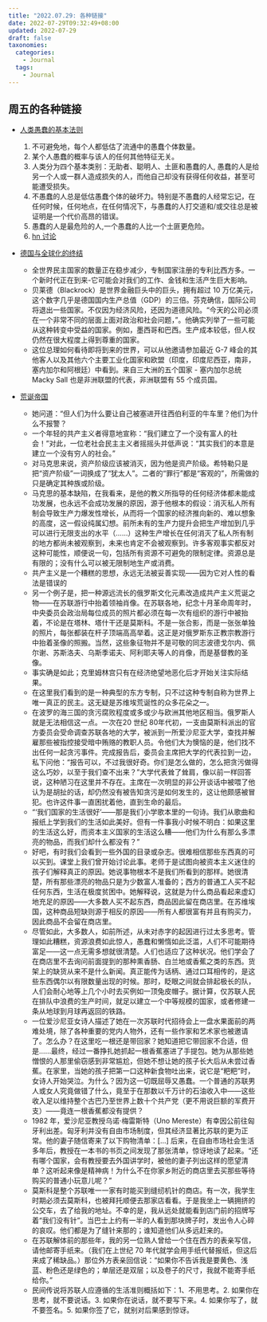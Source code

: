 ```yaml
---
title: "2022.07.29: 各种链接"
date: 2022-07-29T09:32:49+08:00
updated: 2022-07-29
draft: false
taxonomies:
  categories:
    - Journal
  tags:
    - Journal
---
```


## 周五的各种链接

- [人类愚蠢的基本法则](https://www.speedtest.net/)

  1. 不可避免地，每个人都低估了流通中的愚蠢个体数量。
  2. 某个人愚蠢的概率与该人的任何其他特征无关。
  3. 人类分为四个基本类别：无助者、聪明人、土匪和愚蠢的人,
     愚蠢的人是给另一个人或一群人造成损失的人，而他自己却没有获得任何收益，甚至可能遭受损失。
  4. 不愚蠢的人总是低估愚蠢个体的破坏力。特别是不愚蠢的人经常忘记，在任何时候，任何地点，在任何情况下，与愚蠢的人打交道和/或交往总是被证明是一个代价高昂的错误。
  5. 愚蠢的人是最危险的人,一个愚蠢的人比一个土匪更危险。
  6. [hn 讨论](https://news.ycombinator.com/item?id=32264942)

- [德国与全球化的终结](https://www.spiegel.de/international/world/germany-and-the-end-of-globalization-prosperity-under-pressure-a-4f0b98ce-a2a5-4889-8375-d0dcf64cee2c)

  - 全世界民主国家的数量正在稳步减少，专制国家注册的专利比西方多。一个新时代正在到来-它可能会对我们的工作、金钱和生活产生巨大影响。
  - 贝莱德（Blackrock）是世界金融巨头中的巨头，拥有超过 10
    万亿美元，这个数字几乎是德国国内生产总值（GDP）的三倍。芬克确信，国际公司将退出一些国家。不仅因为经济风险，还因为道德风险。“今天的公司必须在一个非常不同的层面上面对政治和社会问题，”。他确实列举了一些可能从这种转变中受益的国家。例如，墨西哥和巴西。生产成本较低，但人权仍然在很大程度上得到尊重的国家。
  - 这位总理如何看待即将到来的世界，可以从他邀请参加最近 G-7
    峰会的其他客人以及其他六个主要工业化国家和欧盟（印度，印度尼西亚，南非，塞内加尔和阿根廷）中看到。来自三大洲的五个国家 -
    塞内加尔总统 Macky Sall 也是非洲联盟的代表，非洲联盟有 55 个成员国。

- [荒诞帝国](https://laurivahtre.ee/empire-of-the-absurd/)
  - 她问道：“但人们为什么要让自己被塞进开往西伯利亚的牛车里？他们为什么不报警？
  - 一个年轻的共产主义者得意地宣称：“我们建立了一个没有富人的社会！”对此，一位老社会民主主义者摇摇头并低声说：“其实我们的本意是建立一个没有穷人的社会。”
  - 对马克思来说，资产阶级应该被消灭，因为他是资产阶级。希特勒只是把“资产阶级”一词换成了“犹太人”。二者的“罪行”都是“客观的”，所需做的只是确定其种族或阶级。
  - 马克思的基本缺陷，在我看来，是他的教义所指导的任何经济体都未能成功发展，也永远不会成功发展的原因，源于他根本的假设：消灭私人所有制会导致生产力爆发性增长，从而将一个国家的经济推向新的、难以想象的高度，这一假设纯属幻想。前所未有的生产力提升会把生产增加到几乎可以进行无限支出的水平（……）这种生产增长在任何消灭了私人所有制的地方都尚未被观察到，未来也肯定不会被观察到。许多客观事实都反对这种可能性，顺便说一句，包括所有资源不可避免的限制定律。资源总是有限的；没有什么可以被无限制地生产或消费。
  - 共产主义是一个糟糕的思想，永远无法被妥善实现——因为它对人性的看法是错误的
  - 另一个例子是，把一种源远流长的俄罗斯文化元素改造成共产主义荒诞之物——在苏联游行中抬着领袖肖像。在苏联各地，纪念十月革命周年时，中央委员会政治局每位成员的照片都必须在每一次有组织的游行中被抬着，不论是在塔林、塔什干还是莫斯科。不是一张合影，而是一张张单独的照片，每张都装在杆子顶端高高举着。这正是对俄罗斯东正教宗教游行中抬着圣像的照搬。当然，这些象征物并不是可敬的同志波德戈尔内、佩尔谢、苏斯洛夫、乌斯季诺夫、阿利耶夫等人的肖像，而是基督教的圣像。
  - 事实确是如此；克里姆林宫只有在经济绝望地恶化后才开始关注实际结果。
  - 在这里我们看到的是一种典型的东方专制，只不过这种专制自称为世界上唯一真正的民主。这无疑是苏维埃荒诞性的众多花朵之一。
  - 在波罗的海三国的贪污腐败程度或多或少与欧洲其他地区相当。俄罗斯人就是无法相信这一点。一次在20
    世纪
    80年代初，一支由莫斯科派出的官方委员会受命调查苏联各地的大学，被派到一所爱沙尼亚大学，查找并解雇那些被指控接受暗中贿赂的教职人员。令他们大为懊恼的是，他们找不出任何一起贪污事件。完成报告后，委员会主席把大学的代表拉到一边，私下问他：“报告可以，不过我很好奇。你们是怎么做的，怎么把贪污做得这么巧妙，以至于我们查不出来？”大学代表耸了耸肩，像以前一样回答说，这种陋习在这里并不存在。主席在一次明显的非公开谈话中被喂了他认为是胡扯的话，却仍然没有被告知贪污是如何发生的，这让他颇感被冒犯。也许这件事一直困扰着他，直到生命的最后。
  - “‘我们国家的生活很好’——那是我们小学歌本里的一句诗。我们从歌曲和报纸上学到我们的生活如此美好。但有一件事我小时候不明白：如果这里的生活这么好，而资本主义国家的生活这么糟——他们为什么有那么多漂亮的物品，而我们却什么都没有？”
  - 好吧，有时我们会看到一些外国的目录或杂志。很难相信那些东西真的可以买到。课堂上我们曾开始讨论此事。老师于是试图向被资本主义迷住的孩子们解释真正的原因。她说事物根本不是我们所看到的那样。她很清楚，所有那些漂亮的物品只是为少数富人准备的；西方的普通工人买不起任何东西，生活在极度贫困中。她解释说，这就是为什么商品看起来虚幻地充足的原因——大多数人买不起东西，商品因此留在商店里。在苏维埃国，这种商品短缺则源于相反的原因——所有人都很富有并且有购买力，因此商品不会留在商店里。
  - 尽管如此，大多数人，如前所述，从未对赤字的起因进行过太多思考。管理如此糟糕，资源浪费如此惊人，愚蠢和懒惰如此泛滥，人们不可能期待富足——这一点无需多想就很清楚。人们也适应了这种状况。他们学会了在商店里不去询问前面提到的那种熏香肠、白兰地或香蕉之类的东西。货架上的缺货从来不是什么新闻。真正能传为话柄、通过口耳相传的，是这些东西偶尔以有限数量出现的时候。那时，眨眼之间就会排起极长的队，人们会耐心地等上几个小时去买例如一顶兔皮帽子。据计算，仅苏联人民在排队中浪费的生产时间，就足以建立一个中等规模的国家，或者修建一条从地球到月球再返回的铁路。
  - 一位爱沙尼亚女诗人描述了她在一次苏联时代招待会上一盘水果面前的两难处境，除了各种重要的党内人物外，还有一些作家和艺术家也被邀请了。怎么办？在这里吃一根还是带回家？她知道把它带回家不合适，但是……最终，经过一番挣扎她抓起一根香蕉塞进了手提包。她为从那些她憎恨的人那里偷窃感到非常尴尬，但她不想让她的孩子长大后从未尝过香蕉。在家里，当她的孩子把第一口这种新食物吐出来，说它是“粑粑”时，女诗人开始哭泣。为什么？因为这一切既屈辱又愚蠢。一个普通的苏联男人或女人究竟做错了什么，竟至于在那数以千万计的石油收入中——这些收入足以维持整个古巴乃至世界上数十个共产党（更不用说巨额的军费开支）——竟连一根香蕉都没有提供？
  - 1982 年，爱沙尼亚教授乌诺·梅雷斯特（Uno
    Mereste）有幸因公前往匈牙利出差。匈牙利并没有自由市场制度，但其经济显著比苏联的更为正常。他的妻子随信寄来了以下购物清单：[...]
    后来，在自由市场社会生活多年后，教授在一本书的书页之间发现了那张清单，惊讶地读了起来。“还有哪个国家，会有教授要去外国讲学时，被他的妻子列出这样的愿望清单？这听起来像是精神病！为什么不在你家乡附近的商店里去买那些等待购买的普通小玩意儿呢？”
  - 莫斯科是整个苏联唯一一家有时能买到缝纫机针的商店。有一次，我学生时期必须去莫斯科，也被拜托顺便去那家店看看。于是我坐上一辆拥挤的公交车，去了给我的地址。不幸的是，我从远处就能看到店门前的招牌写着“我们没有针”。当巴士上约有一半的人看到那块牌子时，发出令人心碎的哀叹。他们都是为了缝针来那的；谁知道他们从多远赶来的。
  - 在苏联解体前的那些年，我的另一位熟人曾给一个住在西方的表亲写信，请他邮寄手纸来。（我们在上世纪
    70
    年代就学会用手纸代替报纸，但这后来成了稀缺品。）那位外方表亲回信说：“如果你不告诉我是要黄色、浅蓝、粉色还是绿色的；单层还是双层；以及卷子的尺寸，我就不能寄手纸给你。”
  - 民间传说将苏联人应遵循的生活准则概括如下：1、不用思考。2.
    如果你在思考，就不要说话。3. 如果你在说话，就不要写下来。4.
    如果你写了，就不要签名。5. 如果你签了它，就别对后果感到惊讶。
